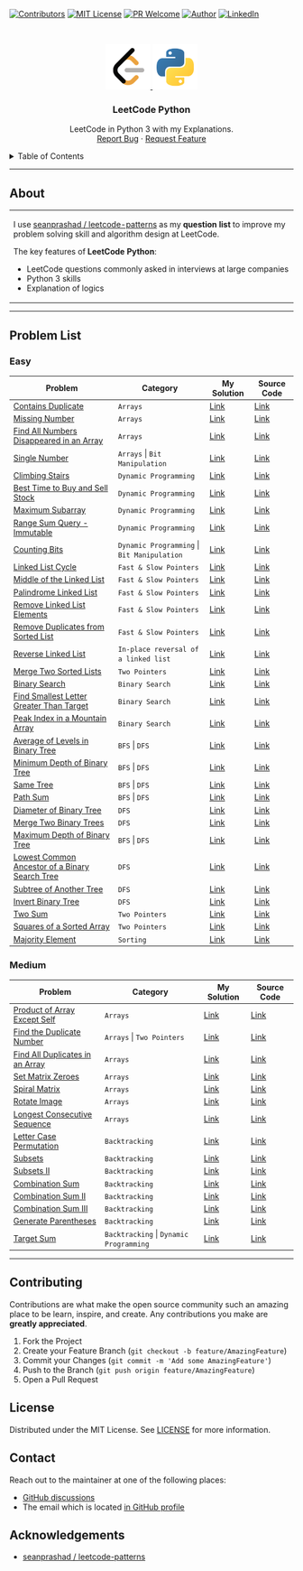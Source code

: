 [![Contributors][contributors-shield]][contributors-url]
[![MIT License][license-shield]][license-url]
[![PR Welcome][pr-welcome-shield]](#contributing)
[![Author][author-shield]][author-url]
[![LinkedIn][linkedin-shield]][linkedin-url]

<!-- PROJECT LOGO -->
<br />
<p align="center">
  <a href="https://github.com/windsuzu/leetcode-python">
    <img src="images/leetcode.png" alt="leetcode" width="80" height="80">
    <img src="images/python.png" alt="python" width="80" height="80">
  </a>

  <h3 align="center">LeetCode Python</h3>

  <p align="center">
    LeetCode in Python 3 with my Explanations.
    <br />
    <a href="https://github.com/windsuzu/leetcode-python/issues">Report Bug</a>
    ·
    <a href="https://github.com/windsuzu/leetcode-python/issues">Request Feature</a>
  </p>
</p>


<details>
<summary>Table of Contents</summary>

* [About](#about)
* [Problem List](#problem-list)
  * [Easy](#easy)
  * [Medium](#medium)
* [Contributing](#contributing)
* [License](#license)
* [Contact](#contact)
* [Acknowledgements](#acknowledgements)

</details>

---

## About

<table>
<tr>
<td>

I use [seanprashad / leetcode-patterns](https://github.com/SeanPrashad/leetcode-patterns) as my **question list** to improve my problem solving skill and algorithm design at LeetCode.

The key features of **LeetCode Python**:

- LeetCode questions commonly asked in interviews at large companies
- Python 3 skills
- Explanation of logics

</td>
</tr>
</table>

---

## Problem List

### Easy

| Problem                                                                                            | Category                                    | My Solution                                              | Source Code                                              |
| -------------------------------------------------------------------------------------------------- | ------------------------------------------- | -------------------------------------------------------- | -------------------------------------------------------- |
| [Contains Duplicate][p-contains-duplicate]                                                         | `Arrays`                                    | [Link][d-contains-duplicate]                             | [Link][c-contains-duplicate]                             |
| [Missing Number][p-missing-number]                                                                 | `Arrays`                                    | [Link][d-missing-number]                                 | [Link][c-missing-number]                                 |
| [Find All Numbers Disappeared in an Array][p-find-all-numbers-disappeared-in-an-array]             | `Arrays`                                    | [Link][d-find-all-numbers-disappeared-in-an-array]       | [Link][c-find-all-numbers-disappeared-in-an-array]       |
| [Single Number][p-single-number]                                                                   | `Arrays` \| `Bit Manipulation`              | [Link][d-single-number]                                  | [Link][c-single-number]                                  |
| [Climbing Stairs][p-climbing-stairs]                                                               | `Dynamic Programming`                       | [Link][d-climbing-stairs]                                | [Link][c-climbing-stairs]                                |
| [Best Time to Buy and Sell Stock][p-best-time-to-buy-and-sell-stock]                               | `Dynamic Programming`                       | [Link][d-best-time-to-buy-and-sell-stock]                | [Link][c-best-time-to-buy-and-sell-stock]                |
| [Maximum Subarray][p-maximum-subarray]                                                             | `Dynamic Programming`                       | [Link][d-maximum-subarray]                               | [Link][c-maximum-subarray]                               |
| [Range Sum Query - Immutable][p-range-sum-query]                                                   | `Dynamic Programming`                       | [Link][d-range-sum-query]                                | [Link][c-range-sum-query]                                |
| [Counting Bits][p-counting-bits]                                                                   | `Dynamic Programming` \| `Bit Manipulation` | [Link][d-counting-bits]                                  | [Link][c-counting-bits]                                  |
| [Linked List Cycle][p-linked-list-cycle]                                                           | `Fast & Slow Pointers`                      | [Link][d-linked-list-cycle]                              | [Link][c-linked-list-cycle]                              |
| [Middle of the Linked List][p-middle-of-the-linked-list]                                           | `Fast & Slow Pointers`                      | [Link][d-middle-of-the-linked-list]                      | [Link][c-middle-of-the-linked-list]                      |
| [Palindrome Linked List][p-palindrome-linked-list]                                                 | `Fast & Slow Pointers`                      | [Link][d-palindrome-linked-list]                         | [Link][c-palindrome-linked-list]                         |
| [Remove Linked List Elements][p-remove-linked-list-elements]                                       | `Fast & Slow Pointers`                      | [Link][d-remove-linked-list-elements]                    | [Link][c-remove-linked-list-elements]                    |
| [Remove Duplicates from Sorted List][p-remove-duplicates-from-sorted-list]                         | `Fast & Slow Pointers`                      | [Link][d-remove-duplicates-from-sorted-list]             | [Link][c-remove-duplicates-from-sorted-list]             |
| [Reverse Linked List][p-reverse-linked-list]                                                       | `In-place reversal of a linked list`        | [Link][d-reverse-linked-list]                            | [Link][c-reverse-linked-list]                            |
| [Merge Two Sorted Lists][p-merge-two-sorted-lists]                                                 | `Two Pointers`                              | [Link][d-merge-two-sorted-lists]                         | [Link][c-merge-two-sorted-lists]                         |
| [Binary Search][p-binary-search]                                                                   | `Binary Search`                             | [Link][d-binary-search]                                  | [Link][c-binary-search]                                  |
| [Find Smallest Letter Greater Than Target][p-find-smallest-letter-greater-than-target]             | `Binary Search`                             | [Link][d-find-smallest-letter-greater-than-target]       | [Link][c-find-smallest-letter-greater-than-target]       |
| [Peak Index in a Mountain Array][p-peak-index-in-a-mountain-array]                                 | `Binary Search`                             | [Link][d-peak-index-in-a-mountain-array]                 | [Link][c-peak-index-in-a-mountain-array]                 |
| [Average of Levels in Binary Tree][p-average-of-levels-in-binary-tree]                             | `BFS` \| `DFS`                              | [Link][d-average-of-levels-in-binary-tree]               | [Link][c-average-of-levels-in-binary-tree]               |
| [Minimum Depth of Binary Tree][p-minimum-depth-of-binary-tree]                                     | `BFS` \| `DFS`                              | [Link][d-minimum-depth-of-binary-tree]                   | [Link][c-minimum-depth-of-binary-tree]                   |
| [Same Tree][p-same-tree]                                                                           | `BFS` \| `DFS`                              | [Link][d-same-tree]                                      | [Link][c-same-tree]                                      |
| [Path Sum][p-path-sum]                                                                             | `BFS` \| `DFS`                              | [Link][d-path-sum]                                       | [Link][c-path-sum]                                       |
| [Diameter of Binary Tree][p-diameter-of-binary-tree]                                               | `DFS`                                       | [Link][d-diameter-of-binary-tree]                        | [Link][c-diameter-of-binary-tree]                        |
| [Merge Two Binary Trees][p-merge-two-binary-trees]                                                 | `DFS`                                       | [Link][d-merge-two-binary-trees]                         | [Link][c-merge-two-binary-trees]                         |
| [Maximum Depth of Binary Tree][p-maximum-depth-of-binary-tree]                                     | `BFS` \| `DFS`                              | [Link][d-maximum-depth-of-binary-tree]                   | [Link][c-maximum-depth-of-binary-tree]                   |
| [Lowest Common Ancestor of a Binary Search Tree][p-lowest-common-ancestor-of-a-binary-search-tree] | `DFS`                                       | [Link][d-lowest-common-ancestor-of-a-binary-search-tree] | [Link][c-lowest-common-ancestor-of-a-binary-search-tree] |
| [Subtree of Another Tree][p-subtree-of-another-tree]                                               | `DFS`                                       | [Link][d-subtree-of-another-tree]                        | [Link][c-subtree-of-another-tree]                        |
| [Invert Binary Tree][p-invert-binary-tree]                                                         | `DFS`                                       | [Link][d-invert-binary-tree]                             | [Link][c-invert-binary-tree]                             |
| [Two Sum][p-two-sum]                                                                               | `Two Pointers`                              | [Link][d-two-sum]                                        | [Link][c-two-sum]                                        |
| [Squares of a Sorted Array][p-squares-of-a-sorted-array]                                           | `Two Pointers`                              | [Link][d-squares-of-a-sorted-array]                      | [Link][c-squares-of-a-sorted-array]                      |
| [Majority Element][p-majority-element]                                                             | `Sorting`                                   | [Link][d-majority-element]                               | [Link][c-majority-element]                               |


### Medium

| Problem                                                              | Category                                | My Solution                               | Source Code                               |
| -------------------------------------------------------------------- | --------------------------------------- | ----------------------------------------- | ----------------------------------------- |
| [Product of Array Except Self][p-product-of-array-except-self]       | `Arrays`                                | [Link][d-product-of-array-except-self]    | [Link][c-product-of-array-except-self]    |
| [Find the Duplicate Number][p-find-the-duplicate-number]             | `Arrays` \| `Two Pointers`              | [Link][d-find-the-duplicate-number]       | [Link][c-find-the-duplicate-number]       |
| [Find All Duplicates in an Array][p-find-all-duplicates-in-an-array] | `Arrays`                                | [Link][d-find-all-duplicates-in-an-array] | [Link][c-find-all-duplicates-in-an-array] |
| [Set Matrix Zeroes][p-set-matrix-zeroes]                             | `Arrays`                                | [Link][d-set-matrix-zeroes]               | [Link][c-set-matrix-zeroes]               |
| [Spiral Matrix][p-spiral-matrix]                                     | `Arrays`                                | [Link][d-spiral-matrix]                   | [Link][c-spiral-matrix]                   |
| [Rotate Image][p-rotate-image]                                       | `Arrays`                                | [Link][d-rotate-image]                    | [Link][c-rotate-image]                    |
| [Longest Consecutive Sequence][p-longest-consecutive-sequence]       | `Arrays`                                | [Link][d-longest-consecutive-sequence]    | [Link][c-longest-consecutive-sequence]    |
| [Letter Case Permutation][p-letter-case-permutation]                 | `Backtracking`                          | [Link][d-letter-case-permutation]         | [Link][c-letter-case-permutation]         |
| [Subsets][p-subsets]                                                 | `Backtracking`                          | [Link][d-subsets]                         | [Link][c-subsets]                         |
| [Subsets II][p-subsets-ii]                                           | `Backtracking`                          | [Link][d-subsets-ii]                      | [Link][c-subsets-ii]                      |
| [Combination Sum][p-combination-sum]                                 | `Backtracking`                          | [Link][d-combination-sum]                 | [Link][c-combination-sum]                 |
| [Combination Sum II][p-combination-sum-ii]                           | `Backtracking`                          | [Link][d-combination-sum-ii]              | [Link][c-combination-sum-ii]              |
| [Combination Sum III][p-combination-sum-iii]                         | `Backtracking`                          | [Link][d-combination-sum-iii]             | [Link][c-combination-sum-iii]             |
| [Generate Parentheses][p-generate-parentheses]                       | `Backtracking`                          | [Link][d-generate-parentheses]            | [Link][c-generate-parentheses]            |
| [Target Sum][p-target-sum]                                           | `Backtracking` \| `Dynamic Programming` | [Link][d-target-sum]                      | [Link][c-target-sum]                      |


---

## Contributing

Contributions are what make the open source community such an amazing place to be learn, inspire, and create. Any contributions you make are **greatly appreciated**.

1. Fork the Project
2. Create your Feature Branch (`git checkout -b feature/AmazingFeature`)
3. Commit your Changes (`git commit -m 'Add some AmazingFeature'`)
4. Push to the Branch (`git push origin feature/AmazingFeature`)
5. Open a Pull Request

## License

Distributed under the MIT License. See [LICENSE](https://github.com/windsuzu/leetcode-python/blob/main/LICENSE) for more information.

## Contact

Reach out to the maintainer at one of the following places:

* [GitHub discussions](https://github.com/windsuzu/leetcode-python/discussions)
* The email which is located [in GitHub profile](https://github.com/windsuzu)


## Acknowledgements

* [seanprashad / leetcode-patterns](https://github.com/SeanPrashad/leetcode-patterns)


[contributors-shield]: https://img.shields.io/github/contributors/windsuzu/leetcode-python.svg?style=for-the-badge
[contributors-url]: https://github.com/windsuzu/leetcode-python/graphs/contributors
[issues-shield]: https://img.shields.io/github/issues/windsuzu/leetcode-python.svg?style=for-the-badge
[issues-url]: https://github.com/windsuzu/leetcode-python/issues
[license-shield]: https://img.shields.io/github/license/windsuzu/leetcode-python.svg?style=for-the-badge&label=license
[license-url]: https://github.com/windsuzu/leetcode-python/blob/main/LICENSE.txt
[linkedin-shield]: https://img.shields.io/badge/-LinkedIn-black.svg?style=for-the-badge&logo=linkedin&colorB=555
[linkedin-url]: https://linkedin.com/in/windsuzu
[pr-welcome-shield]: https://shields.io/badge/PRs-Welcome-ff69b4?style=for-the-badge
[author-shield]: https://shields.io/badge/Made_with_%E2%9D%A4_by-windsuzu-F4A92F?style=for-the-badge
[author-url]: https://github.com/windsuzu


<!-- Problem Ref -->
[p-contains-duplicate]: https://leetcode.com/problems/contains-duplicate/
[p-missing-number]: https://leetcode.com/problems/missing-number/
[p-find-all-numbers-disappeared-in-an-array]: https://leetcode.com/problems/find-all-numbers-disappeared-in-an-array/
[p-single-number]: https://leetcode.com/problems/single-number/
[p-climbing-stairs]: https://leetcode.com/problems/climbing-stairs/
[p-best-time-to-buy-and-sell-stock]: https://leetcode.com/problems/best-time-to-buy-and-sell-stock/
[p-maximum-subarray]: https://leetcode.com/problems/maximum-subarray/
[p-range-sum-query]: https://leetcode.com/problems/range-sum-query-immutable/
[p-counting-bits]: https://leetcode.com/problems/counting-bits/
[p-linked-list-cycle]: https://leetcode.com/problems/linked-list-cycle/
[p-middle-of-the-linked-list]: https://leetcode.com/problems/middle-of-the-linked-list/
[p-palindrome-linked-list]: https://leetcode.com/problems/palindrome-linked-list/
[p-remove-linked-list-elements]: https://leetcode.com/problems/remove-linked-list-elements/
[p-remove-duplicates-from-sorted-list]: https://leetcode.com/problems/remove-duplicates-from-sorted-list/
[p-reverse-linked-list]: https://leetcode.com/problems/reverse-linked-list/
[p-merge-two-sorted-lists]: https://leetcode.com/problems/merge-two-sorted-lists/
[p-binary-search]: https://leetcode.com/problems/binary-search/
[p-find-smallest-letter-greater-than-target]: https://leetcode.com/problems/find-smallest-letter-greater-than-target
[p-peak-index-in-a-mountain-array]: https://leetcode.com/problems/peak-index-in-a-mountain-array/
[p-average-of-levels-in-binary-tree]: https://leetcode.com/problems/average-of-levels-in-binary-tree/
[p-minimum-depth-of-binary-tree]: https://leetcode.com/problems/minimum-depth-of-binary-tree/
[p-same-tree]: https://leetcode.com/problems/same-tree/
[p-path-sum]: https://leetcode.com/problems/path-sum/
[p-diameter-of-binary-tree]: https://leetcode.com/problems/diameter-of-binary-tree/
[p-merge-two-binary-trees]: https://leetcode.com/problems/merge-two-binary-trees/
[p-maximum-depth-of-binary-tree]: https://leetcode.com/problems/maximum-depth-of-binary-tree/
[p-lowest-common-ancestor-of-a-binary-search-tree]: https://leetcode.com/problems/lowest-common-ancestor-of-a-binary-search-tree/
[p-subtree-of-another-tree]: https://leetcode.com/problems/subtree-of-another-tree
[p-invert-binary-tree]: https://leetcode.com/problems/invert-binary-tree/
[p-two-sum]: https://leetcode.com/problems/two-sum/
[p-squares-of-a-sorted-array]: https://leetcode.com/problems/squares-of-a-sorted-array/
[p-majority-element]: https://leetcode.com/problems/majority-element/
[p-product-of-array-except-self]: https://leetcode.com/problems/product-of-array-except-self/
[p-find-the-duplicate-number]: https://leetcode.com/problems/find-the-duplicate-number/
[p-find-all-duplicates-in-an-array]: https://leetcode.com/problems/find-all-duplicates-in-an-array/
[p-set-matrix-zeroes]: https://leetcode.com/problems/set-matrix-zeroes/
[p-spiral-matrix]: https://leetcode.com/problems/spiral-matrix/
[p-rotate-image]: https://leetcode.com/problems/rotate-image/
[p-longest-consecutive-sequence]: https://leetcode.com/problems/longest-consecutive-sequence/
[p-letter-case-permutation]: https://leetcode.com/problems/letter-case-permutation/
[p-subsets]: https://leetcode.com/problems/subsets/
[p-subsets-ii]: https://leetcode.com/problems/subsets-ii/
[p-combination-sum]: https://leetcode.com/problems/combination-sum/
[p-combination-sum-ii]: https://leetcode.com/problems/combination-sum-ii/
[p-combination-sum-iii]: https://leetcode.com/problems/combination-sum-iii/
[p-generate-parentheses]: https://leetcode.com/problems/generate-parentheses/
[p-target-sum]: https://leetcode.com/problems/target-sum/

<!-- Discuss Ref -->
[d-contains-duplicate]: https://leetcode.com/problems/contains-duplicate/discuss/1382394/Python-3-or-Compare-the-size!
[d-missing-number]: https://leetcode.com/problems/missing-number/discuss/1382390/Python-3-or-O(1)-space-or-O(n)-time
[d-find-all-numbers-disappeared-in-an-array]: https://leetcode.com/problems/find-all-numbers-disappeared-in-an-array/discuss/1384686/Python-3-or-Easy-Solution-using-Set
[d-single-number]: https://leetcode.com/problems/single-number/discuss/1387175/Python-3-or-XOR-Explanation
[d-climbing-stairs]: https://leetcode.com/problems/climbing-stairs/discuss/1388999/Python-3-or-Dynamic-Programming
[d-best-time-to-buy-and-sell-stock]: https://leetcode.com/problems/best-time-to-buy-and-sell-stock/discuss/1391460/Python-3-or-KEEP-the-lowest-and-COMPARE-the-profit-!
[d-maximum-subarray]: https://leetcode.com/problems/maximum-subarray/discuss/1392524/Python-3-or-O(n)-Time-or-O(1)-Space
[d-range-sum-query]: https://leetcode.com/problems/range-sum-query-immutable/discuss/1394672/Python-3-or-Cumulative-Sum
[d-counting-bits]: https://leetcode.com/problems/counting-bits/discuss/1396851/Python-3-or-99-Faster-or-91-Less-Memory
[d-linked-list-cycle]: https://leetcode.com/problems/linked-list-cycle/discuss/1398839/Python-3-or-Assign-numbers
[d-middle-of-the-linked-list]: https://leetcode.com/problems/middle-of-the-linked-list/discuss/1400749/Python-3-or-Two-Pointers
[d-palindrome-linked-list]: https://leetcode.com/problems/palindrome-linked-list/discuss/1402628/Python-3-or-Traverse-but-with-Generator-and-List-Comprehension
[d-remove-linked-list-elements]: https://leetcode.com/problems/remove-linked-list-elements/discuss/1404517/Python-3
[d-remove-duplicates-from-sorted-list]: https://leetcode.com/problems/remove-duplicates-from-sorted-list/discuss/1406407/Python-3-or-Connect-distinct-nodes
[d-reverse-linked-list]: https://leetcode.com/problems/reverse-linked-list/discuss/1408600/Python-3-or-Stacking-on-top
[d-merge-two-sorted-lists]: https://leetcode.com/problems/merge-two-sorted-lists/discuss/1410592/Python-3-or-Iterative
[d-binary-search]: https://leetcode.com/problems/binary-search/discuss/1412936/Python-3
[d-find-smallest-letter-greater-than-target]: https://leetcode.com/problems/find-smallest-letter-greater-than-target/discuss/1415083/Python-3-or-ASCII-and-Loop
[d-peak-index-in-a-mountain-array]: https://leetcode.com/problems/peak-index-in-a-mountain-array/discuss/1417139/Python-3-or-Binary-Search
[d-average-of-levels-in-binary-tree]: https://leetcode.com/problems/average-of-levels-in-binary-tree/discuss/1419598/Python-3-or-BFS-or-99.97-faster
[d-minimum-depth-of-binary-tree]: https://leetcode.com/problems/minimum-depth-of-binary-tree/discuss/1421461/Python-3-or-BFS-or-Iterative
[d-same-tree]: https://leetcode.com/problems/same-tree/discuss/1422581/Python-3-or-Iterative-or-BFS
[d-path-sum]: https://leetcode.com/problems/path-sum/discuss/1425031/Python-3-or-BFS-or-Iterative
[d-diameter-of-binary-tree]: https://leetcode.com/problems/diameter-of-binary-tree/discuss/1427361/Python-3-or-DFS
[d-merge-two-binary-trees]: https://leetcode.com/problems/merge-two-binary-trees/discuss/1434844/Python-3-or-DFS
[d-maximum-depth-of-binary-tree]: https://leetcode.com/problems/maximum-depth-of-binary-tree/discuss/1436076/Python-3-or-BFS-or-No-recursive
[d-lowest-common-ancestor-of-a-binary-search-tree]: https://leetcode.com/problems/lowest-common-ancestor-of-a-binary-search-tree/discuss/1438026/Python-3-or-Utilizing-the-feature-of-BST
[d-subtree-of-another-tree]: https://leetcode.com/problems/subtree-of-another-tree/discuss/1440266/Python-3-or-Recursive
[d-invert-binary-tree]: https://leetcode.com/problems/invert-binary-tree/discuss/1441714/Python-3-or-Recursive
[d-two-sum]: https://leetcode.com/problems/two-sum/discuss/1443400/Python-3or-Dictionary-or-O(n)
[d-squares-of-a-sorted-array]: https://leetcode.com/problems/squares-of-a-sorted-array/discuss/1447790/Python-3-or-2-Methods-or-Sorted-or-Two-Pointers
[d-majority-element]: https://leetcode.com/problems/majority-element/discuss/1451480/Python-3-or-Counter-or-One-liner
[d-product-of-array-except-self]: https://leetcode.com/problems/product-of-array-except-self/discuss/1451640/Python-3-or-Forward-and-Backward
[d-find-the-duplicate-number]: https://leetcode.com/problems/find-the-duplicate-number/discuss/1454113/Python-3-or-Cycle-Detection
[d-find-all-duplicates-in-an-array]: https://leetcode.com/problems/find-all-duplicates-in-an-array/discuss/1458918/Python-3-or-Sort
[d-set-matrix-zeroes]: https://leetcode.com/problems/set-matrix-zeroes/discuss/1459067/Python-3-or-Two-Sets
[d-spiral-matrix]: https://leetcode.com/problems/spiral-matrix/discuss/1460477/python-3-simulation
[d-rotate-image]: https://leetcode.com/problems/rotate-image/discuss/1462730/Python-3-or-Swap-4-Elements
[d-longest-consecutive-sequence]: https://leetcode.com/problems/longest-consecutive-sequence/discuss/1468237/Python-3-or-Sort
[d-letter-case-permutation]: https://leetcode.com/problems/letter-case-permutation/discuss/1470638/Python-3-or-Bottom-Up
[d-subsets]: https://leetcode.com/problems/subsets/discuss/1470698/python-3-combinations-one-liner
[d-subsets-ii]: https://leetcode.com/problems/subsets-ii/discuss/1474348/Python-3-or-Combinations-%2B-Sorted-%2B-Set-or-One-liner
[d-combination-sum]: https://leetcode.com/problems/combination-sum/discuss/1478562/Python-3-or-Brute-Force-or-DFS
[d-combination-sum-ii]: https://leetcode.com/problems/combination-sum-ii/discuss/1495153/Python-3-or-Backtracking-or-Avoid-Duplicates
[d-combination-sum-iii]: https://leetcode.com/problems/combination-sum-iii/discuss/1496784/Python-3-or-BackTracking-or-Combinations
[d-generate-parentheses]: https://leetcode.com/problems/generate-parentheses/discuss/1501229/Python-3-or-BackTracking-or-Left-and-Right
[d-target-sum]: https://leetcode.com/problems/target-sum/discuss/1504323/Python-3-or-Backtracking-or-Memoization

<!-- Code Ref -->
[c-contains-duplicate]: easy/contains-duplicate.py
[c-missing-number]: easy/missing-number.py
[c-find-all-numbers-disappeared-in-an-array]: easy/find-all-numbers-disappeared-in-an-array.py
[c-single-number]: easy/single-number.py
[c-climbing-stairs]: easy/climbing-stairs.py
[c-best-time-to-buy-and-sell-stock]: easy/best-time-to-buy-and-sell-stock.py
[c-maximum-subarray]: easy/maximum-subarray.py
[c-range-sum-query]: easy/range_sum_query-immutable.py
[c-counting-bits]: easy/counting-bits.py
[c-linked-list-cycle]: easy/linked-list-cycle.py
[c-middle-of-the-linked-list]: easy/middle-of-the-linked-list.py
[c-palindrome-linked-list]: easy/palindrome-linked-list.py
[c-remove-linked-list-elements]: easy/remove-linked-list-elements.py
[c-remove-duplicates-from-sorted-list]: easy/remove-duplicates-from-sorted-list.py
[c-reverse-linked-list]: easy/reverse-linked-list.py
[c-merge-two-sorted-lists]: easy/merge-two-sorted-lists.py
[c-binary-search]: easy/binary-search.py
[c-find-smallest-letter-greater-than-target]: easy/find-smallest-letter-greater-than-target.py
[c-peak-index-in-a-mountain-array]: easy/peak-index-in-a-mountain-array.py
[c-average-of-levels-in-binary-tree]: easy/average-of-levels-in-binary-tree.py
[c-minimum-depth-of-binary-tree]: easy/minimum-depth-of-binary-tree.py
[c-same-tree]: easy/same-tree.py
[c-path-sum]: easy/path-sum.py
[c-diameter-of-binary-tree]: easy/diameter-of-binary-tree.py
[c-merge-two-binary-trees]: easy/merge-two-binary-trees.py
[c-maximum-depth-of-binary-tree]: easy/maximum-depth-of-binary-tree.py
[c-lowest-common-ancestor-of-a-binary-search-tree]: easy/lowest-common-ancestor-of-a-binary-search-tree.py
[c-subtree-of-another-tree]: easy/subtree-of-another-tree.py
[c-invert-binary-tree]: easy/invert-binary-tree.py
[c-two-sum]: easy/two-sum.py
[c-squares-of-a-sorted-array]: easy/squares-of-a-sorted-array.py
[c-majority-element]: easy/majority-element.py
[c-product-of-array-except-self]: medium/product-of-array-except-self.py
[c-find-the-duplicate-number]: medium/find-the-duplicate-number.py
[c-find-all-duplicates-in-an-array]: medium/find-all-duplicates-in-an-array.py
[c-set-matrix-zeroes]: medium/set-matrix-zeroes.py
[c-spiral-matrix]: medium/spiral-matrix.py
[c-rotate-image]: medium/rotate-image.py
[c-longest-consecutive-sequence]: medium/longest-consecutive-sequence.py
[c-letter-case-permutation]: medium/letter-case-permutation.py
[c-subsets]: medium/subsets.py
[c-subsets-ii]: medium/subsets-ii.py
[c-combination-sum]: medium/combination-sum.py
[c-combination-sum-ii]: medium/combination-sum-ii.py
[c-combination-sum-iii]: medium/combination-sum-iii.py
[c-generate-parentheses]: medium/generate-parentheses.py
[c-target-sum]: medium/target-sum.py